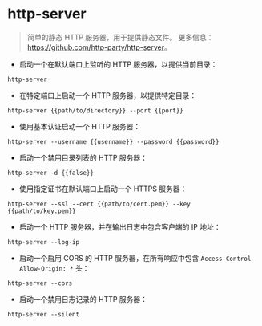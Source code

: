 # http-server

> 简单的静态 HTTP 服务器，用于提供静态文件。
> 更多信息：<https://github.com/http-party/http-server>。

- 启动一个在默认端口上监听的 HTTP 服务器，以提供当前目录：

`http-server`

- 在特定端口上启动一个 HTTP 服务器，以提供特定目录：

`http-server {{path/to/directory}} --port {{port}}`

- 使用基本认证启动一个 HTTP 服务器：

`http-server --username {{username}} --password {{password}}`

- 启动一个禁用目录列表的 HTTP 服务器：

`http-server -d {{false}}`

- 使用指定证书在默认端口上启动一个 HTTPS 服务器：

`http-server --ssl --cert {{path/to/cert.pem}} --key {{path/to/key.pem}}`

- 启动一个 HTTP 服务器，并在输出日志中包含客户端的 IP 地址：

`http-server --log-ip`

- 启动一个启用 CORS 的 HTTP 服务器，在所有响应中包含 `Access-Control-Allow-Origin: *` 头：

`http-server --cors`

- 启动一个禁用日志记录的 HTTP 服务器：

`http-server --silent`
